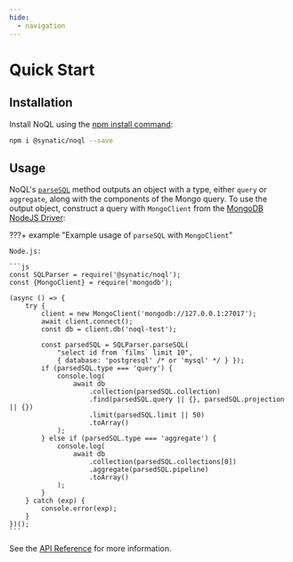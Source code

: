 ```yaml
---
hide:
  - navigation
---
```


# Quick Start


## Installation

Install NoQL using the [npm install command](https://docs.npmjs.com/downloading-and-installing-packages-locally):

```bash
npm i @synatic/noql --save
```

## Usage

NoQL's [`parseSQL`](/noql-api-reference/parseSQL) method outputs an object with a type, either `query` or `aggregate`, along with the components of the Mongo query. To use the output object, construct a query with `MongoClient` from the [MongoDB NodeJS Driver](https://www.npmjs.com/package/mongodb):

???+ example "Example usage of `parseSQL` with `MongoClient`"

    Node.js:

    ```js
    const SQLParser = require('@synatic/noql');
    const {MongoClient} = require('mongodb');

    (async () => {
        try {
            client = new MongoClient('mongodb://127.0.0.1:27017');
            await client.connect();
            const db = client.db('noql-test');

            const parsedSQL = SQLParser.parseSQL(
                "select id from `films` limit 10", 
                { database: 'postgresql' /* or 'mysql' */ } });
            if (parsedSQL.type === 'query') {
                console.log(
                    await db
                        .collection(parsedSQL.collection)
                        .find(parsedSQL.query || {}, parsedSQL.projection || {})
                        .limit(parsedSQL.limit || 50)
                        .toArray()
                );
            } else if (parsedSQL.type === 'aggregate') {
                console.log(
                    await db
                        .collection(parsedSQL.collections[0])
                        .aggregate(parsedSQL.pipeline)
                        .toArray()
                );
            }
        } catch (exp) {
            console.error(exp);
        }
    })();
    ```
See the [API Reference](/noql-api-reference/canQuery) for more information.
